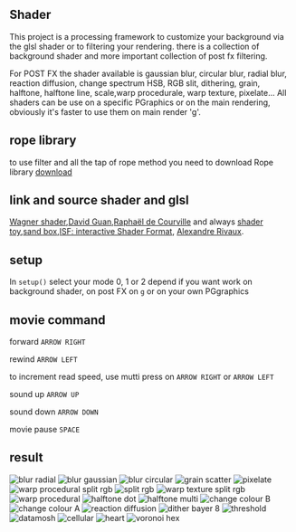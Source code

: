 ## Shader
This project is a processing framework to customize your background via the glsl shader or to filtering your rendering.
there is a collection of background shader and more important collection of post fx filtering.

For POST FX the shader available is gaussian blur, circular blur, radial blur, reaction diffusion, change spectrum HSB, RGB slit, dithering, grain, halftone, halftone line, scale,warp procedurale, warp texture, pixelate...
All shaders can be use on a specific PGraphics or on the main rendering, obviously it's faster to use them on main render 'g'.

## rope library
to use filter and all the tap of rope method you need to download Rope library
[download](https://github.com/StanLepunK/Rope/blob/master/build_rope/Rope.zip)

## link and source shader and glsl

[Wagner shader](https://github.com/spite/Wagner/tree/master/fragment-shaders),[David Guan](https://medium.com/david-guan/webgl-and-image-filter-101-5017b290d02f),[Raphaël de Courville](https://github.com/SableRaf/Filters4Processing)
and always [shader toy](https://github.com/SableRaf/Filters4Processing),[sand box](http://glslsandbox.com/),[ISF: interactive Shader Format](https://www.interactiveshaderformat.com/), [Alexandre Rivaux](https://github.com/alexr4/datamoshing-GLSL).

## setup
In `setup()` select your mode 0, 1 or 2 depend if you want work on background shader, on post FX on `g` or on your own PGgraphics

## movie command
forward `ARROW RIGHT`

rewind `ARROW LEFT`

to increment read speed, use mutti press on `ARROW RIGHT` or `ARROW LEFT`

sound up `ARROW UP`

sound down `ARROW DOWN`

movie pause `SPACE`


## result
![blur radial](https://github.com/StanLepunK/Shader/blob/master/img_link/IM%20184796.jpg)
![blur gaussian](https://github.com/StanLepunK/Shader/blob/master/img_link/IM%20184797.jpg)
![blur circular](https://github.com/StanLepunK/Shader/blob/master/img_link/IM%20184798.jpg)
![grain scatter](https://github.com/StanLepunK/Shader/blob/master/img_link/IM%20184799.jpg)
![pixelate](https://github.com/StanLepunK/Shader/blob/master/img_link/IM%20184800.jpg)
![warp procedural split rgb](https://github.com/StanLepunK/Shader/blob/master/img_link/IM%20184801.jpg)
![split rgb](https://github.com/StanLepunK/Shader/blob/master/img_link/IM%20184802.jpg)
![warp texture split rgb](https://github.com/StanLepunK/Shader/blob/master/img_link/IM%20184803.jpg)
![warp procedural](https://github.com/StanLepunK/Shader/blob/master/img_link/IM%20184804.jpg)
![halftone dot](https://github.com/StanLepunK/Shader/blob/master/img_link/IM%20184805.jpg)
![halftone multi](https://github.com/StanLepunK/Shader/blob/master/img_link/IM%20184809.jpg)
![change colour B](https://github.com/StanLepunK/Shader/blob/master/img_link/IM%20184806.jpg)
![change colour A](https://github.com/StanLepunK/Shader/blob/master/img_link/IM%20184807.jpg)
![reaction diffusion](https://github.com/StanLepunK/Shader/blob/master/img_link/IM%20184808.jpg)
![dither bayer 8](https://github.com/StanLepunK/Shader/blob/master/img_link/IM%20184810.jpg)
![threshold](https://github.com/StanLepunK/Shader/blob/master/img_link/IM%20184811.jpg)
![datamosh](https://github.com/StanLepunK/Shader/blob/master/img_link/IM%20184812.jpg)
![cellular](https://github.com/StanLepunK/Shader/blob/master/img_link/IM%20300809.jpg)
![heart](https://github.com/StanLepunK/Shader/blob/master/img_link/IM%20300810.jpg)
![voronoi hex](https://github.com/StanLepunK/Shader/blob/master/img_link/IM%20300811.jpg)
